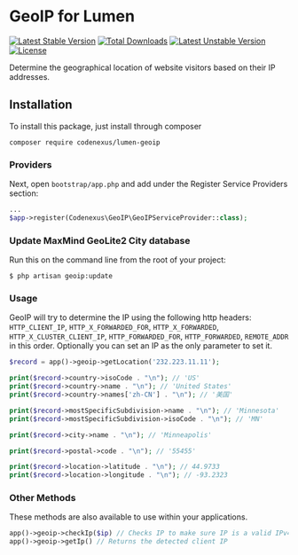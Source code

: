 # GeoIP for Lumen

[![Latest Stable Version](https://poser.pugx.org/codenexus/lumen-geoip/v/stable)](https://packagist.org/packages/codenexus/lumen-geoip) [![Total Downloads](https://poser.pugx.org/codenexus/lumen-geoip/downloads)](https://packagist.org/packages/codenexus/lumen-geoip) [![Latest Unstable Version](https://poser.pugx.org/codenexus/lumen-geoip/v/unstable)](https://packagist.org/packages/codenexus/lumen-geoip) [![License](https://poser.pugx.org/codenexus/lumen-geoip/license)](https://packagist.org/packages/codenexus/lumen-geoip)

Determine the geographical location of website visitors based on their IP addresses.

## Installation

To install this package, just install through composer

```
composer require codenexus/lumen-geoip
```

### Providers

Next, open `bootstrap/app.php` and add under the Register Service Providers section:

```php
...
$app->register(Codenexus\GeoIP\GeoIPServiceProvider::class);
```

### Update MaxMind GeoLite2 City database

Run this on the command line from the root of your project:

```
$ php artisan geoip:update
```

### Usage

GeoIP will try to determine the IP using the following http headers: `HTTP_CLIENT_IP`, `HTTP_X_FORWARDED_FOR`, `HTTP_X_FORWARDED`, `HTTP_X_CLUSTER_CLIENT_IP`, `HTTP_FORWARDED_FOR`, `HTTP_FORWARDED`, `REMOTE_ADDR` in this order.  Optionally you can set an IP as the only parameter to set it.

```php
$record = app()->geoip->getLocation('232.223.11.11');

print($record->country->isoCode . "\n"); // 'US'
print($record->country->name . "\n"); // 'United States'
print($record->country->names['zh-CN'] . "\n"); // '美国'

print($record->mostSpecificSubdivision->name . "\n"); // 'Minnesota'
print($record->mostSpecificSubdivision->isoCode . "\n"); // 'MN'

print($record->city->name . "\n"); // 'Minneapolis'

print($record->postal->code . "\n"); // '55455'

print($record->location->latitude . "\n"); // 44.9733
print($record->location->longitude . "\n"); // -93.2323
```

### Other Methods

These methods are also available to use within your applications.

```php
app()->geoip->checkIp($ip) // Checks IP to make sure IP is a valid IPv4 or IPv6 address and not within a private or reserved range
app()->geoip->getIp() // Returns the detected client IP
```
